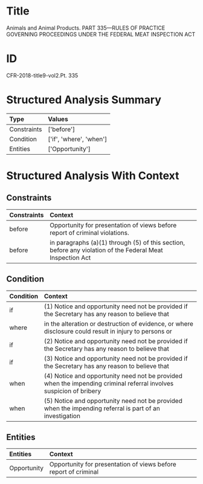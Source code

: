 # Title

 Animals and Animal Products. PART 335—RULES OF PRACTICE GOVERNING PROCEEDINGS UNDER THE FEDERAL MEAT INSPECTION ACT


# ID

 CFR-2018-title9-vol2.Pt. 335


# Structured Analysis Summary

| Type        | Values                  |
|:------------|:------------------------|
| Constraints | ['before']              |
| Condition   | ['if', 'where', 'when'] |
| Entities    | ['Opportunity']         |


# Structured Analysis With Context

 


## Constraints

| Constraints   | Context                                                                                                   |
|:--------------|:----------------------------------------------------------------------------------------------------------|
| before        | Opportunity for presentation of views  before  report of criminal violations.                             |
| before        | in paragraphs (a)(1) through (5) of this section, before any violation of the Federal Meat Inspection Act |


## Condition

| Condition   | Context                                                                                                             |
|:------------|:--------------------------------------------------------------------------------------------------------------------|
| if          | (1) Notice and opportunity need not be provided  if the Secretary has any reason to believe that                    |
| where       | in the alteration or destruction of evidence, or where disclosure could result in injury to persons or              |
| if          | (2) Notice and opportunity need not be provided  if the Secretary has any reason to believe that                    |
| if          | (3) Notice and opportunity need not be provided  if the Secretary has any reason to believe that                    |
| when        | (4) Notice and opportunity need not be provided  when the impending criminal referral involves suspicion of bribery |
| when        | (5) Notice and opportunity need not be provided  when the impending referral is part of an investigation            |


## Entities

| Entities    | Context                                                         |
|:------------|:----------------------------------------------------------------|
| Opportunity | Opportunity for presentation of views before report of criminal |


